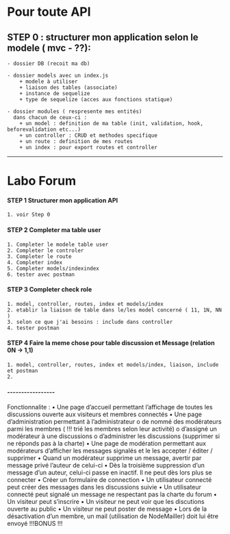 # Pour toute API

## STEP 0 : structurer mon application selon le modele ( mvc - ??): 
    - dossier DB (recoit ma db)

    - dossier models avec un index.js
        + modele à utiliser
        + liaison des tables (associate)
        + instance de sequelize
        + type de sequelize (acces aux fonctions statique)

    - dossier modules ( respresente mes entités)
      dans chacun de ceux-ci :
        + un model : definition de ma table (init, validation, hook, beforevalidation etc...) 
        + un controller : CRUD et methodes specifique
        + un route : definition de mes routes
        + un index : pour export routes et controller
---
# Labo Forum

#### STEP 1 Structurer mon application API 
    1. voir Step 0

#### STEP 2 Completer ma table user

    1. Completer le modele table user
    2. Completer le controler 
    3. Completer le route
    4. Completer index
    5. Completer models/indexindex     
    6. tester avec postman

#### STEP 3 Completer check role

    1. model, controller, routes, index et models/index
    2. etablir la liaison de table dans le/les model concerné ( 11, 1N, NN )
    3. selon ce que j'ai besoins : include dans controller
    4. tester postman

#### STEP 4 Faire la meme chose pour table discussion et Message (relation 0N -> 1,1)

    1. model, controller, routes, index et models/index, liaison, include et postman
    2. 


#### -----------------
Fonctionnalite :
•	Une page d’accueil permettant l’affichage de toutes les discussions ouverte aux visiteurs et membres connectés
•	Une page d’administration permettant à l’administrateur 
o	de nommé des modérateurs parmi les membres ( !!! trié les membres selon leur activité)
o	d’assigné un modérateur à une discussions
o	d’administrer les discussions (supprimer si ne réponds pas à la charte)
•	Une page de modération permettant aux modérateurs d’afficher les messages signalés et le les accepter / éditer / supprimer
•	Quand un modérateur supprime un message, avertir par message privé l’auteur de celui-ci
•	Dès la troisième suppression d’un message d’un auteur, celui-ci passe en inactif. Il ne peut dès lors plus se connecter
•	Créer un formulaire de connection
•	Un utilisateur connecté peut créer des messages dans les discussions suivie
•	Un utilisateur connecté peut signalé un message ne respectant pas la charte du forum
•	Un visiteur peut s’inscrire
•	Un visiteur ne peut voir que les discutions ouverte au public
•	Un visiteur ne peut poster de message
•	Lors de la désactivation d’un membre, un mail (utilisation de NodeMailler) doit lui être envoyé !!!BONUS !!!
